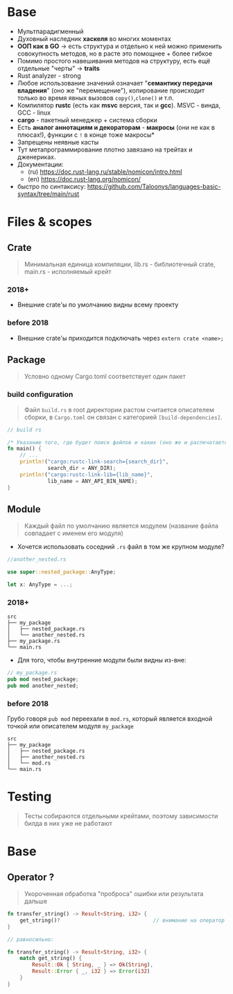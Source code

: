 # Base
* Мультпарадигменный
* Духовный наследник **хаскеля** во многих моментах
* **ООП как в GO** -> есть структура и отдельно к ней можно применить совокупность методов, но в расте это помощнее + более гибкое
* Помимо простого навешивания методов на структуру, есть ещё отдельные "черты" -> **traits**
* Rust analyzer - strong
* Любое использование значений означает "**семантику передачи владения**" (оно же "перемещение"), копирование происходит только во время явных вызовов `copy()`,`clone()` и т.п.
* Компилятор **rustc** (есть как **msvc** версия, так и **gcc**). MSVC - винда, GCC - linux
* **cargo** - пакетный менеджер + система сборки
* Есть **аналог аннотациям и декораторам** - **макросы** (они не как в плюсах!), функции с `!` в конце тоже макросы*
* Запрещены неявные касты
* Тут метапрограммирование плотно завязано на трейтах и дженериках.
* Документации: 
	* (ru) https://doc.rust-lang.ru/stable/nomicon/intro.html 
	* (en) https://doc.rust-lang.org/nomicon/
* быстро по синтаксису: https://github.com/Taloonys/languages-basic-syntax/tree/main/rust
# Files & scopes
## Crate
>Минимальная единица компиляции, lib.rs - библиотечный crate, main.rs - исполняемый крейт
### 2018+
* Внешние crate'ы по умолчанию видны всему проекту
### before 2018
* Внешние crate'ы приходится подключать через `extern crate <name>;`
## Package 
>Условно одному Cargo.toml соответствует один пакет
### build configuration
>Файл `build.rs` в root директории растом считается описателем сборки, в `Cargo.toml` он связан с категорией `[build-dependencies]`.
```rust 
// build rs

/* Указание того, где будет поиск файлов и каких (оно же и распечатается) */
fn main() {
	// ...
	println!("cargo:rustc-link-search={search_dir}",
			 search_dir = ANY_DIR);
	println!("cargo:rustc-link-lib={lib_name}", 
			 lib_name = ANY_API_BIN_NAME);
}
```
## Module 
>Каждый файл по умолчанию является модулем (название файла совпадает с именем его модуля)
* Хочется использовать соседний `.rs` файл в том же крупном модуле?
```rust
//another_nested.rs

use super::nested_package::AnyType;

let x: AnyType = ...;
```
### 2018+
```
src
├── my_package
│   ├── nested_package.rs
│   └── another_nested.rs
├── my_package.rs
└── main.rs
```
* Для того, чтобы внутренние модули были видны из-вне:
```rust
// my_package.rs
pub mod nested_package;
pub mod another_nested;
```
### before 2018
Грубо говоря `pub mod` переехали в `mod.rs`, который является входной точкой или описателем модуля `my_package`
```
src
├── my_package
│   ├── nested_package.rs
│   ├── another_nested.rs
│   └── mod.rs
└── main.rs
```
# Testing
>Тесты собираются отдельными крейтами, поэтому зависимости билда в них уже не работают
# Base
## Operator ?
>Укороченная обработка "проброса" ошибки или результата дальше
```rust 
fn transfer_string() -> Result<String, i32> {
	get_string()?                              // внимание на оператор ?
}

// равносильно:

fn transfer_string() -> Result<String, i32> {
	match get_string() {
		Result::Ok { String, _ } => Ok(String),
		Result::Error { _, i32 } => Error(i32)
	}
}
```